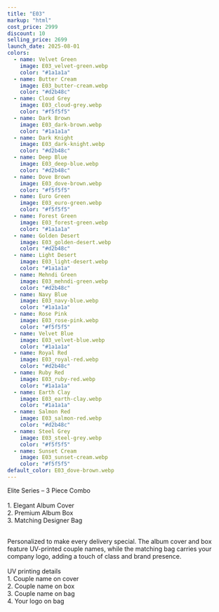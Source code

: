 ```yaml
---
title: "E03"
markup: "html"
cost_price: 2999
discount: 10
selling_price: 2699
launch_date: 2025-08-01
colors:
  - name: Velvet Green
    image: E03_velvet-green.webp
    color: "#1a1a1a"
  - name: Butter Cream
    image: E03_butter-cream.webp
    color: "#d2b48c"
  - name: Cloud Grey
    image: E03_cloud-grey.webp
    color: "#f5f5f5"
  - name: Dark Brown
    image: E03_dark-brown.webp
    color: "#1a1a1a"
  - name: Dark Knight
    image: E03_dark-knight.webp
    color: "#d2b48c"
  - name: Deep Blue
    image: E03_deep-blue.webp
    color: "#d2b48c"
  - name: Dove Brown
    image: E03_dove-brown.webp
    color: "#f5f5f5"
  - name: Euro Green
    image: E03_euro-green.webp
    color: "#f5f5f5"
  - name: Forest Green
    image: E03_forest-green.webp
    color: "#1a1a1a"
  - name: Golden Desert
    image: E03_golden-desert.webp
    color: "#d2b48c"
  - name: Light Desert
    image: E03_light-desert.webp
    color: "#1a1a1a"
  - name: Mehndi Green
    image: E03_mehndi-green.webp
    color: "#d2b48c"
  - name: Navy Blue
    image: E03_navy-blue.webp
    color: "#1a1a1a"
  - name: Rose Pink
    image: E03_rose-pink.webp
    color: "#f5f5f5"
  - name: Velvet Blue
    image: E03_velvet-blue.webp
    color: "#1a1a1a"
  - name: Royal Red
    image: E03_royal-red.webp
    color: "#d2b48c"
  - name: Ruby Red
    image: E03_ruby-red.webp
    color: "#1a1a1a"
  - name: Earth Clay
    image: E03_earth-clay.webp
    color: "#1a1a1a"
  - name: Salmon Red
    image: E03_salmon-red.webp
    color: "#d2b48c"
  - name: Steel Grey
    image: E03_steel-grey.webp
    color: "#f5f5f5"
  - name: Sunset Cream
    image: E03_sunset-cream.webp
    color: "#f5f5f5"
default_color: E03_dove-brown.webp
---
```


Elite Series – 3 Piece Combo<br><br> <span class='text-b font-medium text-lime-300 mb-1'> 1. Elegant Album Cover<br> 2. Premium Album Box<br> 3. Matching Designer Bag<br><br> </span> <div class='max-w-xl mx-auto'> Personalized to make every delivery special. The album cover and box feature UV-printed couple names, while the matching bag carries your company logo, adding a touch of class and brand presence. </div> <div class='max-w-xl mx-auto text-b font-medium text-lime-300 mb-1'> <br>UV printing details<br> </div> <span class='text-r mb-1'> 1. Couple name on cover<br> 2. Couple name on box<br> 3. Couple name on bag<br> 4. Your logo on bag<br> </span>
